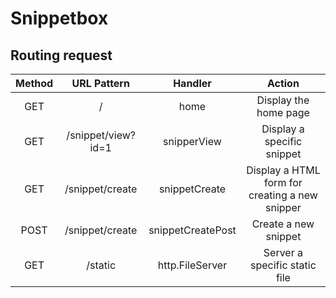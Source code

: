 # Snippetbox

## Routing request
| Method | URL Pattern | Handler    | Action    |
| :---:   | :---: | :---: | :---: |
| GET | /   | home   | Display the home page   |
| GET | /snippet/view?id=1    | snipperView   | Display a specific snippet   |
| GET | /snippet/create   | snippetCreate   | Display a HTML form for creating a new snipper   |
| POST | /snippet/create   | snippetCreatePost   | Create a new snippet   |
| GET | /static   | http.FileServer   | Server a specific static file   |